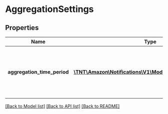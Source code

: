 # AggregationSettings

## Properties
Name | Type | Description | Notes
------------ | ------------- | ------------- | -------------
**aggregation_time_period** | [**\TNT\Amazon\Notifications\V1\Model\AggregationTimePeriod**](AggregationTimePeriod.md) | The supported time period to use to perform marketplace-ASIN level aggregation. | 

[[Back to Model list]](../README.md#documentation-for-models) [[Back to API list]](../README.md#documentation-for-api-endpoints) [[Back to README]](../README.md)


